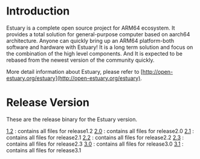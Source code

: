 # Introduction
Estuary is a complete open source project for ARM64 ecosystem. It provides a total solution for general-purpose computer based on aarch64 architecture. Anyone can quickly bring up an ARM64 platform-both software and hardware with Estuary! It is a long term solution and focus on the combination of the high level components. And It is expected to be rebased from the newest version of the community quickly.

More detail information about Estuary, please refer to [http://open-estuary.org/estuary](http://open-estuary.org/estuary).

# Release Version
These are the release binary for the Estuary version.

[1.2](http://117.78.41.188/releases/1.2/linux/Common/) : contains all files for release1.2
[2.0](ftp://117.78.41.188/releases/2.0/linux/Common/) : contains all files for release2.0
[2.1](ftp://117.78.41.188/releases/2.1/linux/Common/) : contains all files for release2.1
[2.2](ftp://117.78.41.188/releases/2.2/linux/Common/) : contains all files for release2.2
[2.3](ftp://117.78.41.188/releases/2.3/linux/Common/) : contains all files for release2.3
[3.0](ftp://117.78.41.188/releases/3.0/linux/Common/) : contains all files for release3.0
[3.1](ftp://117.78.41.188/releases/3.1/linux/Common/) : contains all files for release3.1
